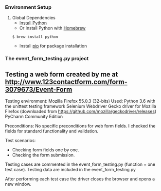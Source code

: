 ### Environment Setup

1. Global Dependencies
    * [Install Python](https://www.python.org/downloads/)
    * Or Install Python with [Homebrew](http://brew.sh/)
    ```
    $ brew install python
    ```
    * Install [pip](https://pip.pypa.io/en/stable/installing/) for package installation
    
### The event_form_testing.py project
Testing a web form created by me at http://www.123contactform.com/form-3079673/Event-Form
----
Testing environment: Mozilla Firefox 55.0.3 (32-bits)
Used:
Python 3.6 with the unittest testing framework
Selenium Webdriver
Gecko driver for Mozilla Firefox (downloaded from https://github.com/mozilla/geckodriver/releases)
PyCharm Community Edition

Preconditions:
No specific  preconditions for web form fields.  I checked the fields for standard functionality and validation.

Test scenarios: 
- Checking form fields one by one.
- Checking the form submission.

Testing cases are commented in the event_form_testing.py (function = one test case).
Testing data are included in the event_form_testing.py

After performing each test case the driver closes the browser and opens a new window.

